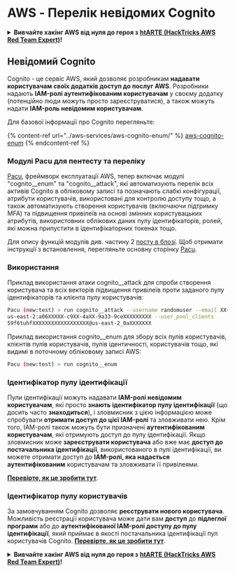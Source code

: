 # AWS - Перелік невідомих Cognito

<details>

<summary><strong>Вивчайте хакінг AWS від нуля до героя з</strong> <a href="https://training.hacktricks.xyz/courses/arte"><strong>htARTE (HackTricks AWS Red Team Expert)</strong></a><strong>!</strong></summary>

Інші способи підтримки HackTricks:

* Якщо ви хочете побачити **рекламу вашої компанії на HackTricks** або **завантажити HackTricks у форматі PDF**, перевірте [**ПЛАНИ ПІДПИСКИ**](https://github.com/sponsors/carlospolop)!
* Отримайте [**офіційний PEASS & HackTricks мерч**](https://peass.creator-spring.com)
* Відкрийте для себе [**Сім'ю PEASS**](https://opensea.io/collection/the-peass-family), нашу колекцію ексклюзивних [**NFT**](https://opensea.io/collection/the-peass-family)
* **Приєднуйтесь до** 💬 [**групи Discord**](https://discord.gg/hRep4RUj7f) або [**групи telegram**](https://t.me/peass) або **слідкуйте** за нами на **Twitter** 🐦 [**@hacktricks_live**](https://twitter.com/hacktricks_live)**.**
* **Поділіться своїми хакерськими трюками, надсилайте PR до** [**HackTricks**](https://github.com/carlospolop/hacktricks) та [**HackTricks Cloud**](https://github.com/carlospolop/hacktricks-cloud) репозиторіїв GitHub.

</details>

## Невідомий Cognito

Cognito - це сервіс AWS, який дозволяє розробникам **надавати користувачам своїх додатків доступ до послуг AWS**. Розробники надають **IAM-ролі аутентифікованим користувачам** у своєму додатку (потенційно люди можуть просто зареєструватися), а також можуть надати **IAM-роль невідомим користувачам**.

Для базової інформації про Cognito перегляньте:

{% content-ref url="../aws-services/aws-cognito-enum/" %}
[aws-cognito-enum](../aws-services/aws-cognito-enum/)
{% endcontent-ref %}

### Модулі Pacu для пентесту та переліку

[Pacu](https://github.com/RhinoSecurityLabs/pacu), фреймворк експлуатації AWS, тепер включає модулі "cognito__enum" та "cognito__attack", які автоматизують перелік всіх активів Cognito в обліковому записі та позначають слабкі конфігурації, атрибути користувачів, використовані для контролю доступу тощо, а також автоматизують створення користувачів (включаючи підтримку MFA) та підвищення привілеїв на основі змінних користувацьких атрибутів, використовних облікових даних пулу ідентифікаторів, ролей, які можна припустити в ідентифікаторних токенах тощо.

Для опису функцій модулів див. частину 2 [посту в блозі](https://rhinosecuritylabs.com/aws/attacking-aws-cognito-with-pacu-p2). Щоб отримати інструкції з встановлення, перегляньте основну сторінку [Pacu](https://github.com/RhinoSecurityLabs/pacu).

### Використання

Приклад використання атаки cognito__attack для спроби створення користувача та всіх векторів підвищення привілеїв проти заданого пулу ідентифікаторів та клієнта пулу користувачів:
```bash
Pacu (new:test) > run cognito__attack --username randomuser --email XX+sdfs2@gmail.com --identity_pools
us-east-2:a06XXXXX-c9XX-4aXX-9a33-9ceXXXXXXXXX --user_pool_clients
59f6tuhfXXXXXXXXXXXXXXXXXX@us-east-2_0aXXXXXXX
```
Приклад використання cognito__enum для збору всіх пулів користувачів, клієнтів пулів користувачів, пулів ідентичності, користувачів тощо, які видимі в поточному обліковому записі AWS:
```bash
Pacu (new:test) > run cognito__enum
```
### Ідентифікатор пулу ідентифікації

Пули ідентифікації можуть надавати **IAM-ролі невідомим користувачам**, які просто **знають ідентифікатор пулу ідентифікації** (що досить часто **знаходиться**), і зловмисник з цією інформацією може спробувати **отримати доступ до цієї IAM-ролі** та зловживати нею. Крім того, IAM-ролі також можуть бути призначені **аутентифікованим користувачам**, які отримують доступ до пулу ідентифікації. Якщо зловмисник може **зареєструвати користувача** або вже має **доступ до постачальника ідентифікації**, використованого в пулі ідентифікації, ви можете отримати доступ до **IAM-ролі, яка надається аутентифікованим** користувачам та зловживати її привілеями.

[**Перевірте, як це зробити тут**](../aws-services/aws-cognito-enum/cognito-identity-pools.md).

### Ідентифікатор пулу користувачів

За замовчуванням Cognito дозволяє **реєструвати нового користувача**. Можливість реєстрації користувача може дати вам **доступ** до **підлеглої програми** або до **аутентифікованої IAM-ролі доступу до пулу ідентифікації**, який приймає в якості постачальника ідентифікації пул користувачів Cognito. [**Перевірте, як це зробити тут**](../aws-services/aws-cognito-enum/cognito-user-pools.md#registration).

<details>

<summary><strong>Вивчайте хакінг AWS від нуля до героя з</strong> <a href="https://training.hacktricks.xyz/courses/arte"><strong>htARTE (HackTricks AWS Red Team Expert)</strong></a><strong>!</strong></summary>

Інші способи підтримки HackTricks:

* Якщо ви хочете побачити свою **компанію в рекламі на HackTricks** або **завантажити HackTricks у PDF-форматі**, перевірте [**ПЛАНИ ПІДПИСКИ**](https://github.com/sponsors/carlospolop)!
* Отримайте [**офіційний PEASS & HackTricks мерч**](https://peass.creator-spring.com)
* Відкрийте для себе [**Сім'ю PEASS**](https://opensea.io/collection/the-peass-family), нашу колекцію ексклюзивних [**NFT**](https://opensea.io/collection/the-peass-family)
* **Приєднуйтесь до** 💬 [**групи Discord**](https://discord.gg/hRep4RUj7f) або [**групи Telegram**](https://t.me/peass) або **слідкуйте** за нами на **Twitter** 🐦 [**@hacktricks_live**](https://twitter.com/hacktricks_live)**.**
* **Поділіться своїми хакерськими трюками, надсилайте PR до** [**HackTricks**](https://github.com/carlospolop/hacktricks) та [**HackTricks Cloud**](https://github.com/carlospolop/hacktricks-cloud) репозиторіїв на GitHub.

</details>
